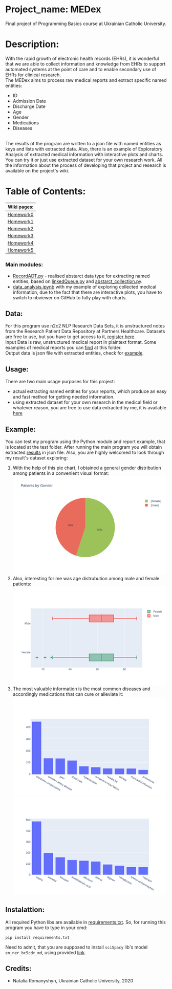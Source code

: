 # Project_name: MEDex
Final project of Programming Basics course at Ukrainian Catholic University.
# Description:
With the rapid growth of electronic health records (EHRs), it is wonderful that we are able to collect information and knowledge from EHRs to support automated systems at the point of care and to enable secondary use of EHRs for clinical research.
<br>
The MEDex aims to process raw medical reports and extract specific named entities:
* ID
* Admission Date
* Discharge Date
* Age
* Gender
* Medications
* Diseases

<br>
The results of the program are written to a json file with named entities as keys and lists with extracted data.
Also, there is an example of Exploratory Analysis of extracted medical information with interactive plots and charts. You can try it or just use extracted dataset for your own research work. All the information about the process of developing that project and research is available on the project's wiki. 

# Table of Contents:

Wiki pages:                                                                          |
------------------------------------------------------------------------------------ |
  [Homework0](https://github.com/romanyshyn-natalia/Course_Homeworks/wiki/Homework0) |
  [Homework1](https://github.com/romanyshyn-natalia/Course_Homeworks/wiki/Homework1) |     
  [Homework2](https://github.com/romanyshyn-natalia/Course_Homeworks/wiki/Homework2) |
  [Homework3](https://github.com/romanyshyn-natalia/Course_Homeworks/wiki/Homework3) |
  [Homework4](https://github.com/romanyshyn-natalia/Course_Homeworks/wiki/Homework4) |
  [Homework5](https://github.com/romanyshyn-natalia/Course_Homeworks/wiki/Homework5) |
  
  ### Main modules:
  * [RecordADT.py](https://github.com/romanyshyn-natalia/Course_Homeworks/blob/master/modules/RecordADT.py) - realised abstarct data type for extracting named entities, based on [linkedQueue.py](https://github.com/romanyshyn-natalia/Course_Homeworks/blob/master/modules/linkedQueue.py) and [abstarct_collection.py](https://github.com/romanyshyn-natalia/Course_Homeworks/blob/master/modules/abstract_collection.py).
  * [data_analysis.ipynb](https://github.com/romanyshyn-natalia/Course_Homeworks/blob/master/modules/data_analysis.ipynb) with my example of exploring collected medical information, due to the fact that there are interactive plots, you have to switch to nbviewer on GitHub to fully play with charts.

## Data:
For this program use n2c2 NLP Research Data Sets, it is unstructured notes from the Research Patient Data Repository at Partners Healthcare. Datasets are free to use, but you have to get access to it, [register here](https://portal.dbmi.hms.harvard.edu/projects/n2c2-nlp/). 
<br>
Input Data is raw, unstructured medical report in plaintext format. Some examples of medical reports you can [find](https://github.com/romanyshyn-natalia/Course_Homeworks/tree/master/docs) at this folder. 
<br>
Output data is json file with extracted entities, check for [example](https://github.com/romanyshyn-natalia/Course_Homeworks/blob/master/tests/report1.json).

## Usage:
There are two main usage purposes for this project:
* actual extracting named entities for your reports, which produce an easy and fast method for getting needed information.
* using extracted dataset for your own research in the medical field or whatever reason, you are free to use data extracted by me, it is available [here](https://github.com/romanyshyn-natalia/Course_Homeworks/blob/master/modules/results.csv) 

## Example:
You can test my program using the Python module and report example, that is located at the test folder. After running the main program you will obtain extracted [results](https://github.com/romanyshyn-natalia/Course_Homeworks/blob/master/tests/report1.json) in json file.
Also, you are highly welcomed to look through my result's dataset exploring:
1) With the help of this pie chart, I obtained a general gender distribution among patients in a convenient visual format:
![](https://github.com/romanyshyn-natalia/Course_Homeworks/blob/master/docs/gender_distribution.png)  
2) Also, interesting for me was age distrubution among male and female patients:
![](https://github.com/romanyshyn-natalia/Course_Homeworks/blob/master/docs/age_by_gender.png)
3) The most valuable information is the most common diseases and accordingly medications that can cure or alleviate it:
![](https://github.com/romanyshyn-natalia/Course_Homeworks/blob/master/docs/common_diseases.png)
![](https://github.com/romanyshyn-natalia/Course_Homeworks/blob/master/docs/most_common_drugs.png)

## Instalattion:
All required Python libs are available in [requirements.txt](https://github.com/romanyshyn-natalia/Course_Homeworks/blob/master/requirements.txt). So, for running this program you have to type in your cmd:
```
pip install requirements.txt
```
Need to admit, that you are supposed  to install `sciSpacy` lib's model `en_ner_bc5cdr_md`, using provided [link](https://s3-us-west-2.amazonaws.com/ai2-s2-scispacy/releases/v0.2.4/en_ner_bc5cdr_md-0.2.4.tar.gz).

## Credits:
* Natalia Romanyshyn, Ukrainian Catholic University, 2020
